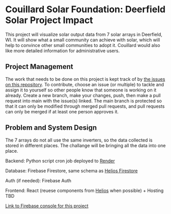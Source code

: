 # Couillard Solar Foundation: Deerfield Solar Project Impact

This project will visualize solar output data from 7 solar arrays in Deerfield, WI. It will show what a small community can achieve with solar, which will help to convince other small communities to adopt it. Couillard would also like more detailed information for administrative users.

## Project Management

The work that needs to be done on this project is kept track of by [the issues on this repository](https://github.com/DSSD-Madison/couillard/issues). To contribute, choose an issue (or multiple) to tackle and assign it to yourself so other people know that someone is working on it already. Create a new branch, make your changes, push, then make a pull request into main with the issue(s) linked. The main branch is protected so that it can only be modified through merged pull requests, and pull requests can only be merged if at least one person approves it.

## Problem and System Design

The 7 arrays do not all use the same inverters, so the data collected is stored in different places. The challange will be bringing all the data into one place.

Backend: Python script cron job deployed to [Render](https://render.com/)

Database: Firebase Firestore, same schema as [Helios Firestore](https://console.firebase.google.com/project/helios-9d435/firestore)

Auth (if needed): Firebase Auth

Frontend: React (reuese components from [Helios](https://github.com/DSSD-Madison/Helios) when possible) + Hosting TBD

[Link to Firebase console for this project](https://console.firebase.google.com/project/couillard-b61b8/overview)
